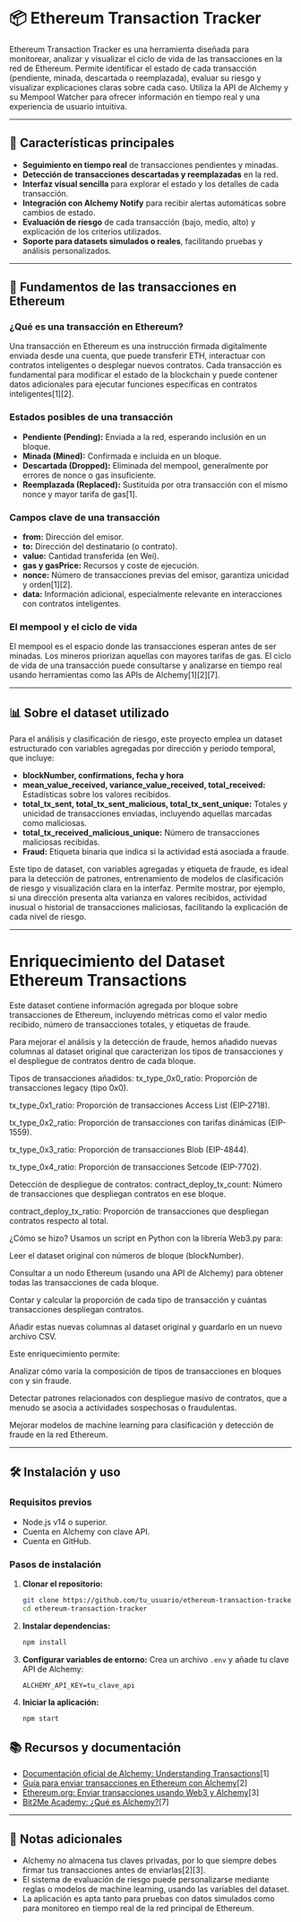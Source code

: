# 📦 Ethereum Transaction Tracker

Ethereum Transaction Tracker es una herramienta diseñada para monitorear, analizar y visualizar el ciclo de vida de las transacciones en la red de Ethereum. Permite identificar el estado de cada transacción (pendiente, minada, descartada o reemplazada), evaluar su riesgo y visualizar explicaciones claras sobre cada caso. Utiliza la API de Alchemy y su Mempool Watcher para ofrecer información en tiempo real y una experiencia de usuario intuitiva.

---

## 🚀 Características principales

- **Seguimiento en tiempo real** de transacciones pendientes y minadas.
- **Detección de transacciones descartadas y reemplazadas** en la red.
- **Interfaz visual sencilla** para explorar el estado y los detalles de cada transacción.
- **Integración con Alchemy Notify** para recibir alertas automáticas sobre cambios de estado.
- **Evaluación de riesgo** de cada transacción (bajo, medio, alto) y explicación de los criterios utilizados.
- **Soporte para datasets simulados o reales**, facilitando pruebas y análisis personalizados.

---

## 🧠 Fundamentos de las transacciones en Ethereum

### ¿Qué es una transacción en Ethereum?

Una transacción en Ethereum es una instrucción firmada digitalmente enviada desde una cuenta, que puede transferir ETH, interactuar con contratos inteligentes o desplegar nuevos contratos. Cada transacción es fundamental para modificar el estado de la blockchain y puede contener datos adicionales para ejecutar funciones específicas en contratos inteligentes[1][2].

### Estados posibles de una transacción

- **Pendiente (Pending):** Enviada a la red, esperando inclusión en un bloque.
- **Minada (Mined):** Confirmada e incluida en un bloque.
- **Descartada (Dropped):** Eliminada del mempool, generalmente por errores de nonce o gas insuficiente.
- **Reemplazada (Replaced):** Sustituida por otra transacción con el mismo nonce y mayor tarifa de gas[1].

### Campos clave de una transacción

- **from:** Dirección del emisor.
- **to:** Dirección del destinatario (o contrato).
- **value:** Cantidad transferida (en Wei).
- **gas y gasPrice:** Recursos y coste de ejecución.
- **nonce:** Número de transacciones previas del emisor, garantiza unicidad y orden[1][2].
- **data:** Información adicional, especialmente relevante en interacciones con contratos inteligentes.

### El mempool y el ciclo de vida

El mempool es el espacio donde las transacciones esperan antes de ser minadas. Los mineros priorizan aquellas con mayores tarifas de gas. El ciclo de vida de una transacción puede consultarse y analizarse en tiempo real usando herramientas como las APIs de Alchemy[1][2][7].

---

## 📊 Sobre el dataset utilizado

Para el análisis y clasificación de riesgo, este proyecto emplea un dataset estructurado con variables agregadas por dirección y periodo temporal, que incluye:

- **blockNumber, confirmations, fecha y hora**
- **mean_value_received, variance_value_received, total_received:** Estadísticas sobre los valores recibidos.
- **total_tx_sent, total_tx_sent_malicious, total_tx_sent_unique:** Totales y unicidad de transacciones enviadas, incluyendo aquellas marcadas como maliciosas.
- **total_tx_received_malicious_unique:** Número de transacciones maliciosas recibidas.
- **Fraud:** Etiqueta binaria que indica si la actividad está asociada a fraude.

Este tipo de dataset, con variables agregadas y etiqueta de fraude, es ideal para la detección de patrones, entrenamiento de modelos de clasificación de riesgo y visualización clara en la interfaz. Permite mostrar, por ejemplo, si una dirección presenta alta varianza en valores recibidos, actividad inusual o historial de transacciones maliciosas, facilitando la explicación de cada nivel de riesgo.

---

# Enriquecimiento del Dataset Ethereum Transactions
Este dataset contiene información agregada por bloque sobre transacciones de Ethereum, incluyendo métricas como el valor medio recibido, número de transacciones totales, y etiquetas de fraude.

Para mejorar el análisis y la detección de fraude, hemos añadido nuevas columnas al dataset original que caracterizan los tipos de transacciones y el despliegue de contratos dentro de cada bloque.

Tipos de transacciones añadidos:
tx_type_0x0_ratio: Proporción de transacciones legacy (tipo 0x0).

tx_type_0x1_ratio: Proporción de transacciones Access List (EIP-2718).

tx_type_0x2_ratio: Proporción de transacciones con tarifas dinámicas (EIP-1559).

tx_type_0x3_ratio: Proporción de transacciones Blob (EIP-4844).

tx_type_0x4_ratio: Proporción de transacciones Setcode (EIP-7702).

Detección de despliegue de contratos:
contract_deploy_tx_count: Número de transacciones que despliegan contratos en ese bloque.

contract_deploy_tx_ratio: Proporción de transacciones que despliegan contratos respecto al total.

¿Cómo se hizo?
Usamos un script en Python con la librería Web3.py para:

Leer el dataset original con números de bloque (blockNumber).

Consultar a un nodo Ethereum (usando una API de Alchemy) para obtener todas las transacciones de cada bloque.

Contar y calcular la proporción de cada tipo de transacción y cuántas transacciones despliegan contratos.

Añadir estas nuevas columnas al dataset original y guardarlo en un nuevo archivo CSV.

Este enriquecimiento permite:

Analizar cómo varía la composición de tipos de transacciones en bloques con y sin fraude.

Detectar patrones relacionados con despliegue masivo de contratos, que a menudo se asocia a actividades sospechosas o fraudulentas.

Mejorar modelos de machine learning para clasificación y detección de fraude en la red Ethereum.

---

## 🛠️ Instalación y uso

### Requisitos previos

- Node.js v14 o superior.
- Cuenta en Alchemy con clave API.
- Cuenta en GitHub.

### Pasos de instalación

1. **Clonar el repositorio:**
   ```bash
   git clone https://github.com/tu_usuario/ethereum-transaction-tracker.git
   cd ethereum-transaction-tracker
   ```

2. **Instalar dependencias:**
   ```bash
   npm install
   ```

3. **Configurar variables de entorno:**
   Crea un archivo `.env` y añade tu clave API de Alchemy:
   ```env
   ALCHEMY_API_KEY=tu_clave_api
   ```

4. **Iniciar la aplicación:**
   ```bash
   npm start
   ```

## 📚 Recursos y documentación

- [Documentación oficial de Alchemy: Understanding Transactions](https://www.alchemy.com/docs/understanding-transactions)[1]
- [Guía para enviar transacciones en Ethereum con Alchemy](https://docs.alchemy.com/docs/how-to-send-transactions-on-ethereum)[2]
- [Ethereum.org: Enviar transacciones usando Web3 y Alchemy](https://ethereum.org/es/developers/tutorials/sending-transactions-using-web3-and-alchemy/)[3]
- [Bit2Me Academy: ¿Qué es Alchemy?](https://academy.bit2me.com/que-es-alchemy/)[7]

---

## 📝 Notas adicionales

- Alchemy no almacena tus claves privadas, por lo que siempre debes firmar tus transacciones antes de enviarlas[2][3].
- El sistema de evaluación de riesgo puede personalizarse mediante reglas o modelos de machine learning, usando las variables del dataset.
- La aplicación es apta tanto para pruebas con datos simulados como para monitoreo en tiempo real de la red principal de Ethereum.

